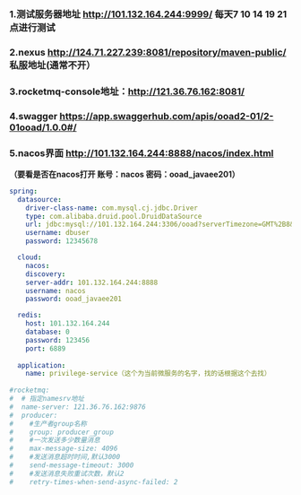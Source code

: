 ### 1.测试服务器地址 http://101.132.164.244:9999/  每天7 10 14 19 21点进行测试

### 2.nexus http://124.71.227.239:8081/repository/maven-public/ 私服地址(通常不开）



### 3.rocketmq-console地址：http://121.36.76.162:8081/

### 4.swagger https://app.swaggerhub.com/apis/ooad2-01/2-01ooad/1.0.0#/

### 5.nacos界面 http://101.132.164.244:8888/nacos/index.html

**（要看是否在nacos打开   账号：nacos   密码：ooad_javaee201）**



```yaml
spring:
  datasource:
    driver-class-name: com.mysql.cj.jdbc.Driver
    type: com.alibaba.druid.pool.DruidDataSource
    url: jdbc:mysql://101.132.164.244:3306/ooad?serverTimezone=GMT%2B8&useUnicode=true&characterEncoding=UTF8
    username: dbuser
    password: 12345678

  cloud:
    nacos:
    discovery:
    server-addr: 101.132.164.244:8888
    username: nacos
    password: ooad_javaee201

  redis:
    host: 101.132.164.244
    database: 0
    password: 123456
    port: 6889
    
  application:
    name: privilege-service（这个为当前微服务的名字，找的话根据这个去找）
  
#rocketmq:
#  # 指定namesrv地址
#  name-server: 121.36.76.162:9876
#  producer:
#    #生产者group名称
#    group: producer_group
#    #一次发送多少数量消息
#    max-message-size: 4096
#    #发送消息超时时间,默认3000
#    send-message-timeout: 3000
#    #发送消息失败重试次数，默认2
#    retry-times-when-send-async-failed: 2
```


